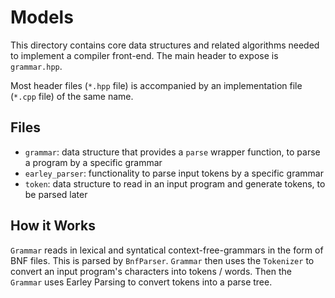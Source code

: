 # Models
This directory contains core data structures and related algorithms needed to implement a compiler front-end. The main header to expose is `grammar.hpp`.

Most header files (`*.hpp` file) is accompanied by an implementation file (`*.cpp` file) of the same name.

## Files
- `grammar`: data structure that provides a `parse` wrapper function, to parse a program by a specific grammar
- `earley_parser`: functionality to parse input tokens by a specific grammar
- `token`: data structure to read in an input program and generate tokens, to be parsed later

## How it Works
`Grammar` reads in lexical and syntatical context-free-grammars in the form of BNF files. This is parsed by `BnfParser`. `Grammar` then uses the `Tokenizer` to convert an input program's characters into tokens / words. Then the `Grammar` uses Earley Parsing to convert tokens into a parse tree.
